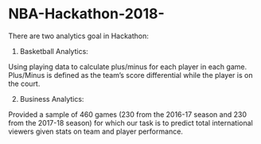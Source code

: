 # NBA-Hackathon-2018-
There are two analytics goal in Hackathon: 

1. Basketball Analytics:

Using playing data to calculate plus/minus for each player in each game. Plus/Minus is defined as the team’s score differential while the player is on the court. 

2. Business Analytics:

Provided a sample of 460 games (230 from the 2016-17 season and 230 from the 2017-18 season) for which our task is to predict total international viewers given stats on team and player performance.
